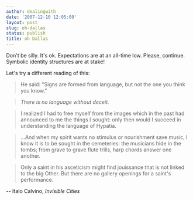 ```yaml
---
author: dealingwith
date: '2007-12-10 12:05:00'
layout: post
slug: oh-dallas
status: publish
title: oh Dallas
---
```


Don't be silly. It's ok. Expectations are at an all-time low. Please, continue. Symbolic identity structures are at stake!

Let's try a different reading of this:

> He said: "Signs are formed from language, but not the one you think you know."

> _There is no language without deceit._

> I realized I had to free myself from the images which in the past had announced to me the things I sought: only then would I succeed in understanding the language of Hypatia.

> ...And when my spirit wants no stimulus or nourishment save music, I know it
is to be sought in the cemeteries: the musicians hide in the tombs; from grave
to grave flute trills, harp chords answer one another.

> Only a saint in his asceticism might find jouissance that is not linked to
the big Other. But there are no gallery openings for a saint's performance.

-- Italo Calvino, _Invisible Cities_

